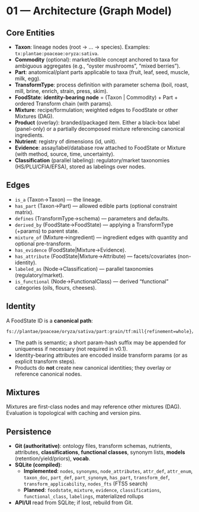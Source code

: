 # 01 — Architecture (Graph Model)

## Core Entities

- **Taxon**: lineage nodes (root → … → species). Examples: `tx:plantae:poaceae:oryza:sativa`.
- **Commodity** (optional): market/edible concept anchored to taxa for ambiguous aggregates (e.g., “oyster mushrooms”, “mixed berries”).
- **Part**: anatomical/plant parts applicable to taxa (fruit, leaf, seed, muscle, milk, egg).
- **TransformType**: process definition with parameter schema (boil, roast, mill, brine, enrich, strain, press, skim).
- **FoodState**: **identity-bearing node** = (Taxon | Commodity) + Part + ordered Transform chain (with params).
- **Mixture**: recipe/formulation; weighted edges to FoodState or other Mixtures (DAG).
- **Product** (overlay): branded/packaged item. Either a black-box label (panel-only) or a partially decomposed mixture referencing canonical ingredients.
- **Nutrient**: registry of dimensions (id, unit).
- **Evidence**: assay/label/database row attached to FoodState or Mixture (with method, source, time, uncertainty).
- **Classification** (parallel labeling): regulatory/market taxonomies (HS/PLU/CFIA/EFSA), stored as labelings over nodes.

## Edges

- `is_a` (Taxon→Taxon) — the lineage.
- `has_part` (Taxon→Part) — allowed edible parts (optional constraint matrix).
- `defines` (TransformType→schema) — parameters and defaults.
- `derived_by` (FoodState→FoodState) — applying a TransformType (+params) to parent state.
- `mixture_of` (Mixture→ingredient) — ingredient edges with quantity and optional pre-transform.
- `has_evidence` (FoodState|Mixture→Evidence).
- `has_attribute` (FoodState|Mixture→Attribute) — facets/covariates (non-identity).
- `labeled_as` (Node→Classification) — parallel taxonomies (regulatory/market).
- `is_functional` (Node→FunctionalClass) — derived “functional” categories (oils, flours, cheeses).

## Identity

A FoodState ID is a **canonical path**:

```
fs://plantae/poaceae/oryza/sativa/part:grain/tf:mill{refinement=whole}/tf:cook{method=boil,fat_added=false}
```

- The path is semantic; a short param-hash suffix may be appended for uniqueness if necessary (not required in v0.1).
- Identity-bearing attributes are encoded inside transform params (or as explicit transform steps).
- Products do **not** create new canonical identities; they overlay or reference canonical nodes.

## Mixtures

Mixtures are first-class nodes and may reference other mixtures (DAG). Evaluation is topological with caching and version pins.

## Persistence

- **Git (authoritative)**: ontology files, transform schemas, nutrients, attributes, **classifications**, **functional classes**, synonym lists, **models** (retention/yield/priors), **vocab**.
- **SQLite (compiled)**:
  - **Implemented**: `nodes`, `synonyms`, `node_attributes`, `attr_def`, `attr_enum`, `taxon_doc`, `part_def`, `part_synonym`, `has_part`, `transform_def`, `transform_applicability`, `nodes_fts` (FTS5 search)
  - **Planned**: `foodstate`, `mixture`, `evidence`, `classifications`, `functional_class`, `labelings`, materialized rollups
- **API/UI** read from SQLite; if lost, rebuild from Git.

